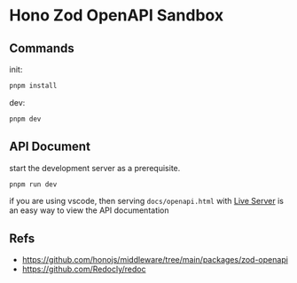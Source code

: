 # Hono Zod OpenAPI Sandbox

## Commands

init:
```bash
pnpm install
```

dev:
```bash
pnpm dev
```

## API Document

start the development server as a prerequisite.
```bash
pnpm run dev
```

if you are using vscode, then serving `docs/openapi.html` with [Live Server](https://marketplace.visualstudio.com/items?itemName=ritwickdey.LiveServer) is an easy way to view the API documentation

## Refs

- https://github.com/honojs/middleware/tree/main/packages/zod-openapi
- https://github.com/Redocly/redoc
